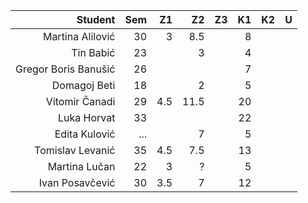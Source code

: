 | Student              | Sem | Z1  | Z2  | Z3  | K1  | K2  | U
| --:                  | --: | --: | --: | --: | --: | --: | --:
| Martina Alilović     | 30  | 3   | 8.5 |     | 8   |     | 
| Tin Babić            | 23  |     | 3   |     | 4   |     | 
| Gregor Boris Banušić | 26  |     |     |     | 7   |     |
| Domagoj Beti         | 18  |     |  2  |     | 5   |     |
| Vitomir Čanadi       | 29  | 4.5 |11.5 |     | 20  |     |
| Luka Horvat          | 33  |     |     |     | 22  |     |
| Edita Kulović        | ... |     |  7  |     | 5   |     |
| Tomislav Levanić     | 35  | 4.5 |7.5  |     | 13  |     |
| Martina Lučan        | 22  | 3   | ?   |     | 5   |     |
| Ivan Posavčević      | 30  | 3.5 |   7 |     | 12  |     |
